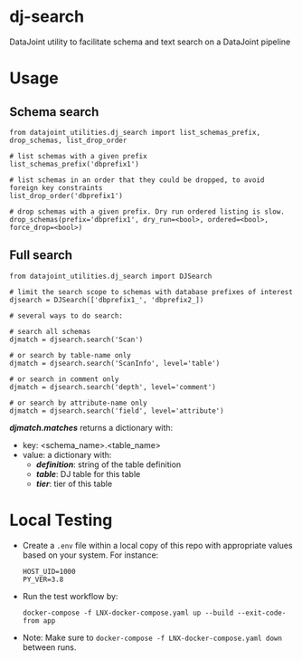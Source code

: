 # dj-search
DataJoint utility to facilitate schema and text search on a DataJoint pipeline


# Usage

## Schema search 
```
from datajoint_utilities.dj_search import list_schemas_prefix, drop_schemas, list_drop_order

# list schemas with a given prefix
list_schemas_prefix('dbprefix1')

# list schemas in an order that they could be dropped, to avoid foreign key constraints
list_drop_order('dbprefix1')

# drop schemas with a given prefix. Dry run ordered listing is slow.
drop_schemas(prefix='dbprefix1', dry_run=<bool>, ordered=<bool>, force_drop=<bool>)
```

## Full search
```
from datajoint_utilities.dj_search import DJSearch

# limit the search scope to schemas with database prefixes of interest
djsearch = DJSearch(['dbprefix1_', 'dbprefix2_])

# several ways to do search:

# search all schemas
djmatch = djsearch.search('Scan')

# or search by table-name only
djmatch = djsearch.search('ScanInfo', level='table')

# or search in comment only
djmatch = djsearch.search('depth', level='comment')

# or search by attribute-name only
djmatch = djsearch.search('field', level='attribute')
```

***djmatch.matches*** returns a dictionary with:
+ key: <schema_name>.<table_name>
+ value: a dictionary with:
    + ***definition***: string of the table definition
    + ***table***: DJ table for this table
    + ***tier***: tier of this table

# Local Testing

- Create a `.env` file within a local copy of this repo with appropriate values based on your system. For instance:
  ```shell
  HOST_UID=1000
  PY_VER=3.8
  ```
- Run the test workflow by:
  ```shell
  docker-compose -f LNX-docker-compose.yaml up --build --exit-code-from app
  ```
- Note: Make sure to `docker-compose -f LNX-docker-compose.yaml down` between runs.
